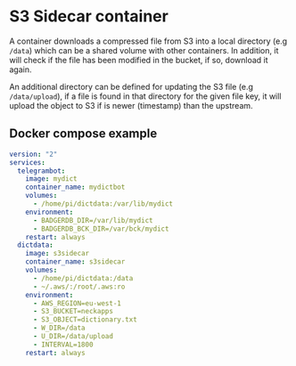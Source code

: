 # S3 Sidecar container

A container downloads a compressed file from S3 into a local directory (e.g `/data`) which can be a shared volume with other containers. In addition, it will check if the file has been modified in the bucket, if so, download it again.

An additional directory can be defined for updating the S3 file (e.g `/data/upload`), if a file is found in that directory for the given file key, it will upload the object to S3 if is newer (timestamp) than the upstream.


## Docker compose example


```yaml
version: "2"
services:
  telegrambot:
    image: mydict
    container_name: mydictbot
    volumes:
      - /home/pi/dictdata:/var/lib/mydict
    environment:
      - BADGERDB_DIR=/var/lib/mydict
      - BADGERDB_BCK_DIR=/var/bck/mydict
    restart: always
  dictdata:
    image: s3sidecar
    container_name: s3sidecar
    volumes:
      - /home/pi/dictdata:/data
      - ~/.aws/:/root/.aws:ro
    environment:
      - AWS_REGION=eu-west-1
      - S3_BUCKET=neckapps
      - S3_OBJECT=dictionary.txt
      - W_DIR=/data
      - U_DIR=/data/upload
      - INTERVAL=1800
    restart: always
```

